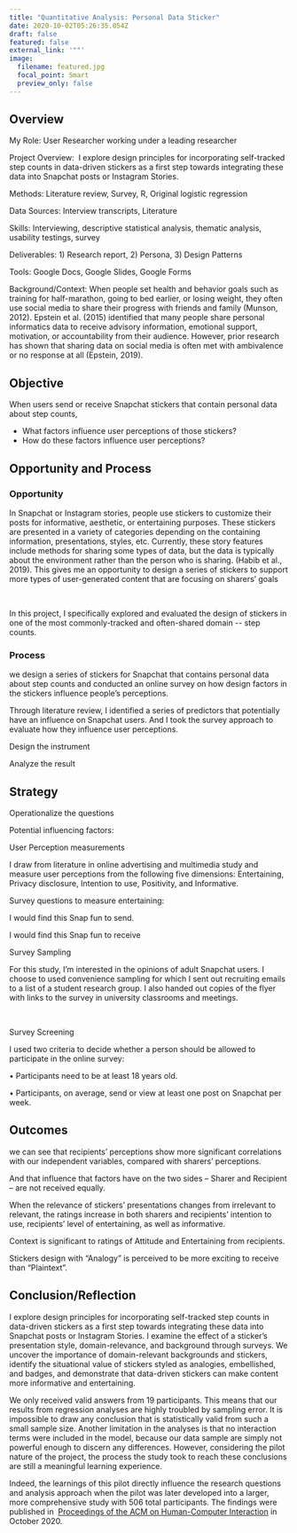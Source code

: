 ```yaml
---
title: "Quantitative Analysis: Personal Data Sticker"
date: 2020-10-02T05:26:35.054Z
draft: false
featured: false
external_link: '""'
image:
  filename: featured.jpg
  focal_point: Smart
  preview_only: false
---
```

## Overview



My Role: User Researcher working under a leading researcher 

Project Overview:  I explore design principles for incorporating self-tracked step counts in data-driven stickers as a first step towards integrating these data into Snapchat posts or Instagram Stories.



Methods: Literature review, Survey, R, Original logistic regression 

Data Sources: Interview transcripts, Literature  

Skills: Interviewing, descriptive statistical analysis, thematic analysis, usability testings, survey

Deliverables: 1) Research report, 2) Persona, 3) Design Patterns

Tools: Google Docs, Google Slides, Google Forms



Background/Context: When people set health and behavior goals such as training for half-marathon, going to bed earlier, or losing weight, they often use social media to share their progress with friends and family (Munson, 2012). Epstein et al. (2015) identified that many people share personal informatics data to receive advisory information, emotional support, motivation, or accountability from their audience. However, prior research has shown that sharing data on social media is often met with ambivalence or no response at all (Epstein, 2019). 



## Objective

When users send or receive Snapchat stickers that contain personal data about step counts,

* What factors influence user perceptions of those stickers?   
* How do these factors influence user perceptions? 



## Opportunity and Process

### Opportunity

In Snapchat or Instagram stories, people use stickers to customize their posts for informative, aesthetic, or entertaining purposes. These stickers are presented in a variety of categories depending on the containing information, presentations, styles, etc. Currently, these story features include methods for sharing some types of data, but the data is typically about the environment rather than the person who is sharing. (Habib et al., 2019). This gives me an opportunity to design a series of stickers to support more types of user-generated content that are focusing on sharers’ goals



 

In this project, I specifically explored and evaluated the design of stickers in one of the most commonly-tracked and often-shared domain -- step counts. 

### Process

we design a series of stickers for Snapchat that contains personal data about step counts and conducted an online survey on how design factors in the stickers influence people’s perceptions.   



Through literature review, I identified a series of predictors that potentially have an influence on Snapchat users. And I took the survey approach to evaluate how they influence user perceptions. 



Design the instrument

Analyze the result



## Strategy

Operationalize the questions

Potential influencing factors: 



User Perception measurements

I draw from literature in online advertising and multimedia study and measure user perceptions from the following five dimensions: Entertaining, Privacy disclosure, Intention to use, Positivity, and Informative.

Survey questions to measure entertaining:

I would find this Snap fun to send.

I would find this Snap fun to receive 



Survey Sampling 

For this study, I’m interested in the opinions of adult Snapchat users. I choose to used convenience sampling for which I sent out recruiting emails to a list of a student research group. I also handed out copies of the flyer with links to the survey in university classrooms and meetings.

 

Survey Screening 

I used two criteria to decide whether a person should be allowed to participate in the online survey: 

• Participants need to be at least 18 years old.

• Participants, on average, send or view at least one post on Snapchat per week.



## Outcomes 

we can see that recipients’ perceptions show more significant correlations with our independent variables, compared with sharers’ perceptions. 

And that influence that factors have on the two sides – Sharer and Recipient – are not received equally. 

When the relevance of stickers’ presentations changes from irrelevant to relevant, the ratings increase in both sharers and recipients’ intention to use, recipients’ level of entertaining, as well as informative. 

Context is significant to ratings of Attitude and Entertaining from recipients.

Stickers design with “Analogy” is perceived to be more exciting to receive than “Plaintext”. 

## Conclusion/Reflection

I explore design principles for incorporating self-tracked step counts in data-driven stickers as a first step towards integrating these data into Snapchat posts or Instagram Stories. I examine the effect of a sticker’s presentation style, domain-relevance, and background through surveys. We uncover the importance of domain-relevant backgrounds and stickers, identify the situational value of stickers styled as analogies, embellished, and badges, and demonstrate that data-driven stickers can make content more informative and entertaining. 

We only received valid answers from 19 participants. This means that our results from regression analyses are highly troubled by sampling error. It is impossible to draw any conclusion that is statistically valid from such a small sample size. Another limitation in the analyses is that no interaction terms were included in the model, because our data sample are simply not powerful enough to discern any differences. However, considering the pilot nature of the project, the process the study took to reach these conclusions are still a meaningful learning experience. 

Indeed, the learnings of this pilot directly influence the research questions and analysis approach when the pilot was later developed into a larger, more comprehensive study with 506 total participants. The findings were published in  [Proceedings of the ACM on Human-Computer Interaction](https://dl.acm.org/doi/abs/10.1145/3415166) in October 2020.